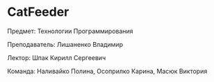 # CatFeeder

Предмет: Технологии Программирования

Преподаватель: Лишаненко Владимир

Лектор: Шпак Кирилл Сергеевич

Команда: Наливайко Полина, Осоприлко Карина, Масюк Виктория
